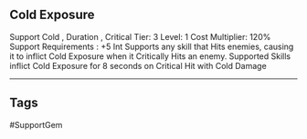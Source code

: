 ## Cold Exposure
Support
Cold , Duration , Critical
Tier: 3
Level: 1
Cost Multiplier: 120%
Support Requirements : +5 Int
Supports any skill that Hits enemies, causing it to inflict Cold Exposure when it Critically Hits an enemy.
Supported Skills inflict Cold Exposure for 8 seconds on Critical Hit with Cold Damage

---
## Tags
#SupportGem
